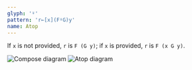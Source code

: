```yaml
---
glyph: '⍤'
pattern: 'r←[x](F⍤G)y'
name: Atop
---
```


If `x` is not provided, `r` is `F (G y)`; if `x` is provided, `r` is `F (x G y)`.

![Compose diagram](/combinators/compose.svg)
![Atop diagram](/combinators/atop.svg)